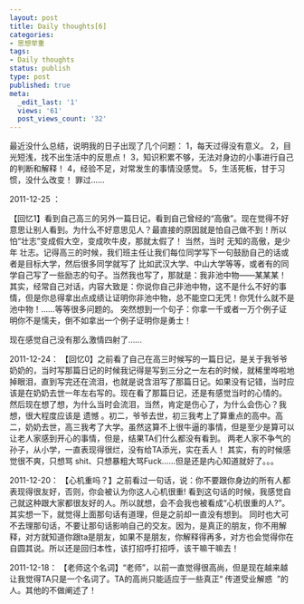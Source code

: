 ```yaml
---
layout: post
title: Daily thoughts[6]
categories:
- 思想举重
tags:
- Daily thoughts
status: publish
type: post
published: true
meta:
  _edit_last: '1'
  views: '61'
  post_views_count: '32'
---
```

最近没什么总结，说明我的日子出现了几个问题：
1，每天过得没有意义。
2，目光短浅，找不出生活中的反思点！
3，知识积累不够，无法对身边的小事进行自己的判断和解释！
4，经验不足，对常发生的事情没感觉。
5，生活死板，甘于习惯，没什么改变！
罪过……


2011-12-25 ： 

【回忆1】看到自己高三的另外一篇日记，看到自己曾经的“高傲”。现在觉得不好意思让别人看到。为什么不好意思见人？最直接的原因就是怕自己做不到！所以怕“壮志”变成假大空，变成吹牛皮，那就太假了！
当然，当时 无知的高傲，是少年 壮志。记得高三的时候，我们班主任让我们每位同学写下一句鼓励自己的话或者是目标大学，然后很多同学就写了 比如武汉大学、中山大学等等，或者有的同学自己写了一些励志的句子。当然我也写了，那就是：我非池中物——某某某！
其实，经常自己对话，内容大致是：你说你自己非池中物，这不是什么不好的事情，但是你总得拿出点成绩让证明你非池中物，总不能空口无凭！你凭什么就不是池中物！……等等很多问题的。
突然想到一个句子：你拿一千或者一万个例子证明你不是懦夫，倒不如拿出一个例子证明你是勇士！


现在感觉自己没有那么激情四射了……


2011-12-24：
【回忆0】之前看了自己在高三时候写的一篇日记，是关于我爷爷奶奶的，当时写那篇日记的时候我记得是写到三分之一左右的时候，就稀里哗啦地掉眼泪，直到写完还在流泪，也就是说含泪写了那篇日记。如果没有记错，当时应该是在奶奶去世一年左右写的。现在看了那篇日记，还是有感觉当时的心情的。
然后现在想了想，为什么当时会流泪，当然，肯定是伤心了，为什么会伤心？我想，很大程度应该是 遗憾 。初二，爷爷去世，初三我考上了算重点的高中。高二，奶奶去世，高三我考了大学。虽然这算不上很牛逼的事情，但是至少是算可以让老人家感到开心的事情，但是，结果TA们什么都没有看到。
两老人家不争气的孙子，从小学，一直表现得很烂，没有给TA添光，实在丢人！
其实，有的时候感觉很不爽，只想骂 shit、只想暴粗大骂Fuck……但是还是内心知道就好了。。。




2011-12-20：
【心机重吗？】之前看过一句话，说：你不要跟你身边的所有人都表现得很友好，否则，你会被认为你这人心机很重!
看到这句话的时候，我感觉自己就这种跟大家都很友好的人。所以就想，会不会我也被看成“心机很重的人?”。其实想一下，就觉得上面那句话有道理，但是之前却一直没有想到。
同时也大可不去理那句话，不要让那句话影响自己的交友。因为，是真正的朋友，你不用解释，对方就知道你跟ta是朋友，如果不是朋友，你解释得再多，对方也会觉得你在自圆其说。所以还是回归本性，该打招呼打招呼，该干嘛干嘛去！


2011-12-18：
【老师这个名词】“老师”，以前一直觉得很高尚，但是现在越来越让我觉得TA只是一个名词了。TA的高尚只能适应于一些真正“ 传道受业解惑  ”的人。其他的不做阐述了！

